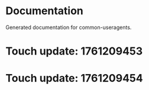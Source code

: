 # Documentation

Generated documentation for common-useragents.

# Touch update: 1761209453

# Touch update: 1761209454
